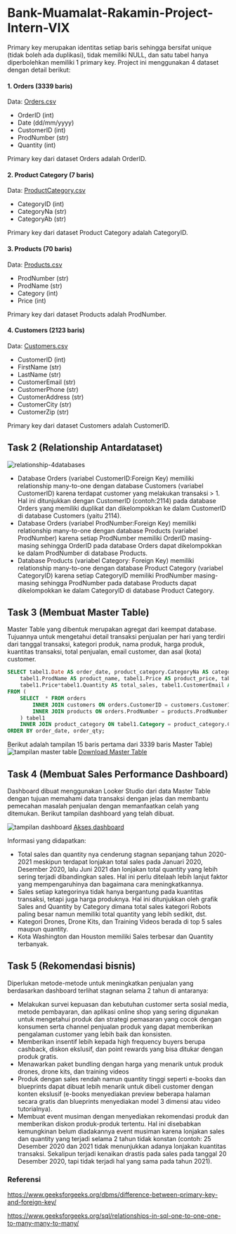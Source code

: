# Bank-Muamalat-Rakamin-Project-Intern-VIX
Primary key merupakan identitas setiap baris sehingga bersifat unique (tidak boleh ada duplikasi), tidak memiliki NULL, dan satu tabel hanya diperbolehkan memiliki 1 primary key. Project ini menggunakan 4 dataset dengan detail berikut:

#### 1. Orders (3339 baris)

Data: [Orders.csv](Orders.csv)
- OrderID (int)
- Date (dd/mm/yyyy)
- CustomerID (int)
- ProdNumber (str)
- Quantity (int)

Primary key dari dataset Orders adalah OrderID.

#### 2. Product Category (7 baris)

Data: [ProductCategory.csv](ProductCategory.csv)
- CategoryID (int)
- CategoryNa (str)
- CategoryAb (str)

Primary key dari dataset Product Category adalah CategoryID.

#### 3. Products (70 baris)

Data: [Products.csv](/workspaces/Bank-Muamalat-Rakamin-Project-Intern-VIX/Data/Products.csv)
- ProdNumber (str)
- ProdName (str)
- Category (int)
- Price (int)

Primary key dari dataset Products adalah ProdNumber.

#### 4. Customers (2123 baris)

Data: [Customers.csv](/workspaces/Bank-Muamalat-Rakamin-Project-Intern-VIX/Data/Customers.csv)
- CustomerID (int)
- FirstName (str)
- LastName (str)
- CustomerEmail (str)
- CustomerPhone (str)
- CustomerAddress (str)
- CustomerCity (str)
- CustomerZip (str)

Primary key dari dataset Customers adalah CustomerID.


## Task 2 (Relationship Antardataset)

![relationship-4databases](image-1.png)

- Database Orders (variabel CustomerID:Foreign Key) memiliki relationship many-to-one dengan database Customers (variabel CustomerID) karena terdapat customer yang melakukan transaksi > 1. Hal ini ditunjukkan dengan CustomerID (contoh:2114) pada database Orders yang memiliki duplikat dan dikelompokkan ke dalam CustomerID di database Customers (yaitu 2114).
- Database Orders (variabel ProdNumber:Foreign Key) memiliki relationship many-to-one dengan database Products (variabel ProdNumber) karena setiap ProdNumber memiliki OrderID masing-masing sehingga OrderID pada database Orders dapat dikelompokkan ke dalam ProdNumber di database Products.
- Database Products (variabel Category: Foreign Key) memiliki relationship many-to-one dengan database Product Category (variabel CategoryID) karena setiap CategoryID memiliki ProdNumber masing-masing sehingga ProdNumber pada database Products dapat dikelompokkan ke dalam CategoryID di database Product Category.

## Task 3 (Membuat Master Table)

Master Table yang dibentuk merupakan agregat dari keempat database. Tujuannya untuk mengetahui detail transaksi penjualan per hari yang terdiri dari tanggal transaksi, kategori produk, nama produk, harga produk, kuantitas transaksi, total penjualan, email customer, dan asal (kota) customer.

```sql
SELECT tabel1.Date AS order_date, product_category.CategoryNa AS category_name, 
    tabel1.ProdName AS product_name, tabel1.Price AS product_price, tabel1.Quantity AS order_qty, 
    tabel1.Price*tabel1.Quantity AS total_sales, tabel1.CustomerEmail AS cust_email, tabel1.CustomerCity AS cust_city
FROM (
    SELECT  * FROM orders 
        INNER JOIN customers ON orders.CustomerID = customers.CustomerID
        INNER JOIN products ON orders.ProdNumber = products.ProdNumber
    ) tabel1
    INNER JOIN product_category ON tabel1.Category = product_category.CategoryID
ORDER BY order_date, order_qty;
```
Berikut adalah tampilan 15 baris pertama dari 3339 baris Master Table)
![tampilan master table](<Screenshot 2025-09-28 140818.png>)
[Download Master Table](/workspaces/Bank-Muamalat-Rakamin-Project-Intern-VIX/Data/MasterTable.csv)

## Task 4 (Membuat Sales Performance Dashboard)

Dashboard dibuat menggunakan Looker Studio dari data Master Table dengan tujuan memahami data transaksi dengan jelas dan membantu pemecahan masalah penjualan dengan memanfaatkan celah yang ditemukan. Berikut tampilan dashboard yang telah dibuat.

![tampilan dashboard](<Dashboard_Rakamin (6)_page-0001.jpg>)
[Akses dashboard](tinyurl.com/dashb-sales-muamalat-carrin)

Informasi yang didapatkan:
- Total sales dan quantity nya cenderung stagnan sepanjang tahun 2020-2021 meskipun terdapat lonjakan total sales pada Januari 2020, Desember 2020, lalu Juni 2021 dan lonjakan total quantity yang lebih sering terjadi dibandingkan sales. Hal ini perlu ditelaah lebih lanjut faktor yang mempengaruhinya dan bagaimana cara meningkatkannya.
- Sales setiap kategorinya tidak hanya bergantung pada kuantitas transaksi, tetapi juga harga produknya. Hal ini ditunjukkan oleh grafik Sales and Quantity by Category dimana total sales kategori Robots paling besar namun memiliki total quantity yang lebih sedikit, dst.
- Kategori Drones, Drone Kits, dan Training Videos berada di top 5 sales maupun quantity.
- Kota Washington dan Houston memiliki Sales terbesar dan Quantity terbanyak.

## Task 5 (Rekomendasi bisnis)

Diperlukan metode-metode untuk meningkatkan penjualan yang berdasarkan dashboard terlihat stagnan selama 2 tahun di antaranya:
- Melakukan survei kepuasan dan kebutuhan customer serta sosial media, metode pembayaran, dan aplikasi online shop yang sering digunakan untuk mengetahui produk dan strategi pemasaran yang cocok dengan konsumen serta channel penjualan produk yang dapat memberikan pengalaman customer yang lebih baik dan konsisten.
- Memberikan insentif lebih kepada high frequency buyers berupa cashback, diskon ekslusif, dan point rewards yang bisa ditukar dengan produk gratis.
- Menawarkan paket bundling dengan harga yang menarik untuk produk drones, drone kits, dan training videos
- Produk dengan sales rendah namun quantity tinggi seperti e-books dan blueprints dapat dibuat lebih menarik untuk dibeli customer dengan konten ekslusif (e-books menyediakan preview beberapa halaman secara gratis dan blueprints menyediakan model 3 dimensi atau video tutorialnya).
- Membuat event musiman dengan menyediakan rekomendasi produk dan memberikan diskon produk-produk tertentu. Hal ini disebabkan kemungkinan belum diadakannya event musiman karena lonjakan sales dan quantity yang terjadi selama 2 tahun tidak konstan (contoh: 25 Desember 2020 dan 2021 tidak menunjukkan adanya lonjakan kuantitas transaksi. Sekalipun terjadi kenaikan drastis pada sales pada tanggal 20 Desember 2020, tapi tidak terjadi hal yang sama pada tahun 2021).

### Referensi
https://www.geeksforgeeks.org/dbms/difference-between-primary-key-and-foreign-key/

https://www.geeksforgeeks.org/sql/relationships-in-sql-one-to-one-one-to-many-many-to-many/
